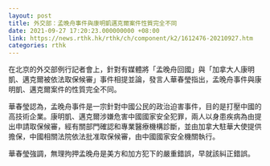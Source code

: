 ```yaml
---
layout: post
title: 外交部：孟晚舟事件與康明凱邁克爾案件性質完全不同
date: 2021-09-27 17:20:23.000000000 +08:00
link: https://news.rthk.hk/rthk/ch/component/k2/1612476-20210927.htm
categories: rthk
---
```


在北京的外交部例行記者會上，針對有媒體將「孟晚舟回國」與「加拿大人康明凱、邁克爾被依法取保候審」事件相提並論，發言人華春瑩指出，孟晚舟事件與康明凱、邁克爾案件的性質完全不同。

華春瑩認為，孟晚舟事件是一宗針對中國公民的政治迫害事件，目的是打壓中國的高技術企業。康明凱、邁克爾涉嫌危害中國國家安全犯罪，兩人以身患疾病為由提出申請取保候審，經有關部門確認和專業醫療機構診斷，並由加拿大駐華大使提供擔保，中國相關法院依法批准取保候審，由中國國家安全機關執行。

華春瑩強調，無理拘押孟晚舟是美方和加方犯下的嚴重錯誤，早就該糾正錯誤。
